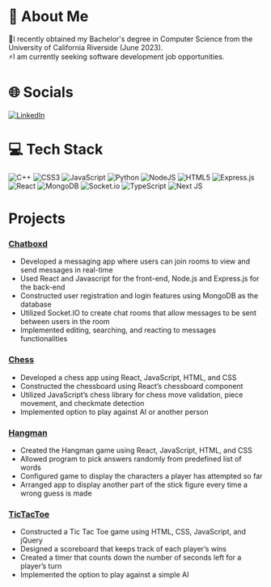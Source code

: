# 💫 About Me
🔭I recently obtained my Bachelor's degree in Computer Science from the University of California Riverside (June 2023).<br>⚡I am currently seeking software development job opportunities.


# 🌐 Socials
[![LinkedIn](https://img.shields.io/badge/LinkedIn-%230077B5.svg?logo=linkedin&logoColor=white)](https://linkedin.com/in/auberon-lai) 

# 💻 Tech Stack
![C++](https://img.shields.io/badge/c++-%2300599C.svg?style=for-the-badge&logo=c%2B%2B&logoColor=white) ![CSS3](https://img.shields.io/badge/css3-%231572B6.svg?style=for-the-badge&logo=css3&logoColor=white) ![JavaScript](https://img.shields.io/badge/javascript-%23323330.svg?style=for-the-badge&logo=javascript&logoColor=%23F7DF1E) ![Python](https://img.shields.io/badge/python-3670A0?style=for-the-badge&logo=python&logoColor=ffdd54) ![NodeJS](https://img.shields.io/badge/node.js-6DA55F?style=for-the-badge&logo=node.js&logoColor=white) ![HTML5](https://img.shields.io/badge/html5-%23E34F26.svg?style=for-the-badge&logo=html5&logoColor=white) ![Express.js](https://img.shields.io/badge/express.js-%23404d59.svg?style=for-the-badge&logo=express&logoColor=%2361DAFB) ![React](https://img.shields.io/badge/react-%2320232a.svg?style=for-the-badge&logo=react&logoColor=%2361DAFB) ![MongoDB](https://img.shields.io/badge/MongoDB-%234ea94b.svg?style=for-the-badge&logo=mongodb&logoColor=white) ![Socket.io](https://img.shields.io/badge/Socket.io-black?style=for-the-badge&logo=socket.io&badgeColor=010101)
![TypeScript](https://img.shields.io/badge/typescript-%23007ACC.svg?style=for-the-badge&logo=typescript&logoColor=white)
![Next JS](https://img.shields.io/badge/Next-black?style=for-the-badge&logo=next.js&logoColor=white)

# Projects
### [Chatboxd](https://github.com/UCR-CS110-S23/project-chatboxd)

- Developed a messaging app where users can join rooms to view and send messages in real-time
- Used React and Javascript for the front-end, Node.js and Express.js for the back-end
- Constructed user registration and login features using MongoDB as the database
- Utilized Socket.IO to create chat rooms that allow messages to be sent between users in the room
- Implemented editing, searching, and reacting to messages functionalities
  
### [Chess](https://github.com/alai031/Chess)

- Developed a chess app using React, JavaScript, HTML, and CSS
- Constructed the chessboard using React’s chessboard component
- Utilized JavaScript’s chess library for chess move validation, piece movement, and checkmate detection
- Implemented option to play against AI or another person

### [Hangman](https://github.com/alai031/Hangman)

- Created the Hangman game using React, JavaScript, HTML, and CSS
- Allowed program to pick answers randomly from predefined list of words
- Configured game to display the characters a player has attempted so far
- Arranged app to display another part of the stick figure every time a wrong guess is made

### [TicTacToe](https://github.com/alai031/TicTacToe)

- Constructed a Tic Tac Toe game using HTML, CSS, JavaScript, and jQuery
- Designed a scoreboard that keeps track of each player’s wins
- Created a timer that counts down the number of seconds left for a player’s turn
- Implemented the option to play against a simple AI

<!-- Proudly created with GPRM ( https://gprm.itsvg.in ) -->
